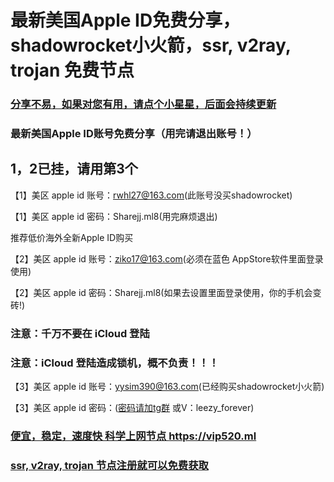 # 最新美国Apple ID免费分享，shadowrocket小火箭，ssr, v2ray, trojan 免费节点

### [分享不易，如果对您有用，请点个小星星，后面会持续更新](https://github.com/kxswgj/appleid-free)

### 最新美国Apple ID账号免费分享（用完请退出账号！）

## 1，2已挂，请用第3个

【1】美区 apple id 账号：rwhl27@163.com(此账号没买shadowrocket)

【1】美区 apple id 密码：Sharejj.ml8(用完麻烦退出)

推荐低价海外全新Apple ID购买

【2】美区 apple id 账号：ziko17@163.com(必须在蓝色 AppStore软件里面登录使用)

【2】美区 apple id 密码：Sharejj.ml8(如果去设置里面登录使用，你的手机会变砖!)

### 注意：千万不要在 iCloud 登陆

### 注意：iCloud 登陆造成锁机，概不负责！！！

【3】美区 apple id 账号：yysim390@163.com(已经购买shadowrocket小火箭)

【3】美区 apple id 密码：(<a href="https://t.me/apple_id_share" target="_blank">密码请加tg群</a> 或V：leezy_forever)



### <a href="https://vip520.ml" target="_blank">便宜，稳定，速度快 科学上网节点 https://vip520.ml</a>

### <a href="https://vip520.ml" target="_blank">ssr, v2ray, trojan 节点注册就可以免费获取</a>
